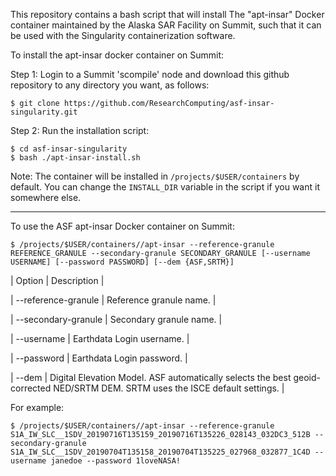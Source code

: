 This repository contains a bash script that will install
The "apt-insar" Docker container maintained by the
Alaska SAR Facility on Summit, such that it can be used
with the Singularity containerization software.

To install the apt-insar docker container on Summit:

Step 1: Login to a Summit 'scompile' node and download this github
        repository to any directory you want, as follows:
```
$ git clone https://github.com/ResearchComputing/asf-insar-singularity.git
```
Step 2: Run the installation script:
```
$ cd asf-insar-singularity 
$ bash ./apt-insar-install.sh
```
Note: The container will be installed in `/projects/$USER/containers` by default.
      You can change the `INSTALL_DIR` variable in the script if you want it
      somewhere else.

----------------------------------

To use the ASF apt-insar Docker container on Summit:

`$ /projects/$USER/containers//apt-insar --reference-granule REFERENCE_GRANULE --secondary-granule SECONDARY_GRANULE [--username USERNAME] [--password PASSWORD] [--dem {ASF,SRTM}]`

| Option | Description |

| --reference-granule | Reference granule name. |

| --secondary-granule | Secondary granule name. |

| --username | Earthdata Login username. |

| --password | Earthdata Login password. |

| --dem | Digital Elevation Model.
        ASF automatically selects the best geoid-corrected NED/SRTM DEM.
        SRTM uses the ISCE default settings. |

For example:

`$ /projects/$USER/containers//apt-insar --reference-granule S1A_IW_SLC__1SDV_20190716T135159_20190716T135226_028143_032DC3_512B --secondary-granule S1A_IW_SLC__1SDV_20190704T135158_20190704T135225_027968_032877_1C4D --username janedoe --password 1loveNASA!
`
